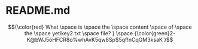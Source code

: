 # README.md

$${\color{red}
What \space is \space the \space content \space of \space the \space yetikey2.txt \space file?
} \space {\color{green}2-K@bWJ5oHFCR8o%whAvK5qw8Sp$5qf!nCqGM3ksaK }$$
